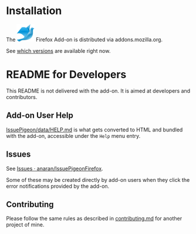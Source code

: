 # Installation

The ![Issue Pigeon Logo](IssuePigeon/data/icon48.png) Firefox Add-on is distributed via addons.mozilla.org.

See [which versions](https://addons.mozilla.org/en-US/firefox/addon/issue-pigeon/versions/) are available right now.

# README for Developers

This README is not delivered with the add-on. It is aimed at
developers and contributors.

## Add-on User Help

[IssuePigeon/data/HELP.md](IssuePigeon/data/HELP.md) is what gets converted to HTML and bundled with the add-on, accessible under the `Help` menu entry.

## Issues

See [Issues ·
anaran/IssuePigeonFirefox](https://github.com/anaran/IssuePigeonFirefox/issues).

Some of these may be created directly by add-on users when they click
the error notifications provided by the add-on.

## Contributing

Please follow the same rules as described in
[contributing.md](https://github.com/anaran/LastScrollChrome/blob/master/contributing.md)
for another project of mine.
